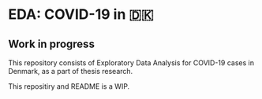 # EDA: COVID-19 in 🇩🇰

## Work in progress

This repository consists of Exploratory Data Analysis for COVID-19 cases in Denmark, as a part of thesis research.

This repositiry and README is a WIP.
